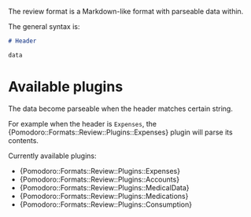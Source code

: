 The review format is a Markdown-like format with parseable data within.

The general syntax is:

```markdown
# Header

data
```

# Available plugins

The data become parseable when the header matches certain string.

For example when the header is `Expenses`, the {Pomodoro::Formats::Review::Plugins::Expenses} plugin will parse its contents.

Currently available plugins:

- {Pomodoro::Formats::Review::Plugins::Expenses}
- {Pomodoro::Formats::Review::Plugins::Accounts}
- {Pomodoro::Formats::Review::Plugins::MedicalData}
- {Pomodoro::Formats::Review::Plugins::Medications}
- {Pomodoro::Formats::Review::Plugins::Consumption}

